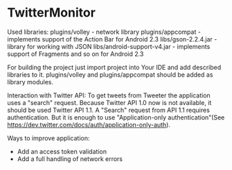 TwitterMonitor
==============

Used libraries:
plugins/volley - network library
plugins/appcompat - implements support of the Action Bar for Android 2.3
libs/gson-2.2.4.jar - library for working with JSON
libs/android-support-v4.jar - implements support of Fragments and so on for Android 2.3

For building the project just import project into Your IDE and add described libraries to it. plugins/volley and plugins/appcompat should be added as library modules.

Interaction with Twitter API:
To get tweets from Tweeter the application uses a "search" request.
Because Twitter API 1.0 now is not available, it should be used Twitter API 1.1. A "Search" request from API 1.1 requires authentication. 
But it is enough to use "Application-only authentication"(See https://dev.twitter.com/docs/auth/application-only-auth).

Ways to improve application:
- Add an access token validation
- Add a full handling of network errors
